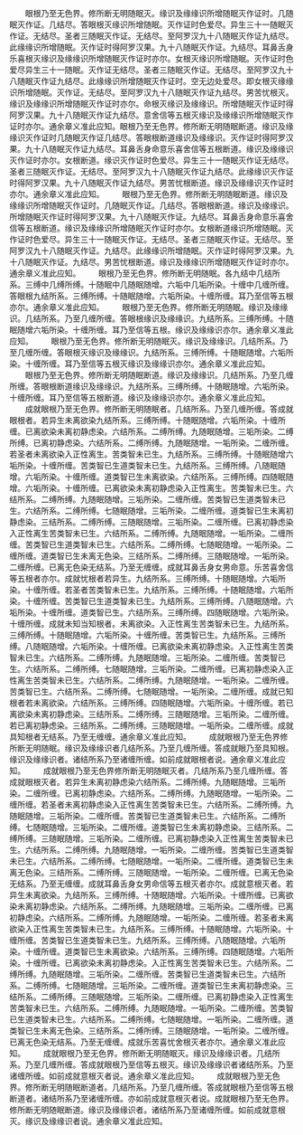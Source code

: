 <!-- { "loadSidebar": true } -->
　　眼根乃至无色界。修所断无明随眠灭。缘识及缘缘识所增随眠灭作证时。几随眠灭作证。几结尽。答眼根灭缘识所增随眠。灭作证时色爱尽。异生三十一随眠灭作证。无结尽。圣者三随眠灭作证。无结尽。至阿罗汉九十八随眠灭作证九结尽。此缘缘识所增随眠。灭作证时得阿罗汉果。九十八随眠灭作证。九结尽。耳鼻舌身乐喜根灭缘识及缘缘识所增随眠灭作证时亦尔。女根灭缘识所增随眠。灭作证时色爱尽异生三十一随眠。灭作证无结尽。圣者三随眠灭作证。无结尽。至阿罗汉九十八随眠灭作证九结尽。此缘缘识所增随眠灭作证时。空无边处爱尽。即女根灭缘缘识所增随眠。灭作证。无结尽。至阿罗汉九十八随眠灭作证九结尽。男苦忧根灭。缘识及缘缘识所增随眠灭作证时亦尔。命根灭缘识及缘缘识。所增随眠灭作证时得阿罗汉果。九十八随眠灭作证九结尽。意舍信等五根灭缘识及缘缘识所增随眠灭作证时亦尔。通余章义准此应知。眼根乃至无色界。修所断无明随眠断道。缘识及缘缘识灭作证时几随眠灭作证几结尽。答眼根断道缘识及缘缘识。灭作证时得阿罗汉果。九十八随眠灭作证九结尽。耳鼻舌身命意乐喜舍信等五根断道。缘识及缘缘识灭作证时亦尔。女根断道。缘识灭作证时色爱尽。异生三十一随眠灭作证无结尽。圣者三随眠灭作证。无结尽。至阿罗汉九十八随眠灭作证九结尽。此缘缘识灭作证时得阿罗汉果。九十八随眠灭作证九结尽。男苦忧根断道。缘识及缘缘识灭作证时亦尔。通余章义准此应知。
　　眼根乃至无色界。修所断无明随眠断道。缘识及缘缘识所增随眠灭作证时。几随眠灭作证。几结尽。答眼根断道。缘识及缘缘识。所增随眠灭作证时得阿罗汉果。九十八随眠灭作证。九结尽。耳鼻舌身命意乐喜舍信等五根断道。缘识及缘缘识所增随眠灭作证时亦尔。女根断道缘识所增随眠。灭作证时色爱尽。异生三十一随眠灭作证。无结尽。圣者三随眠灭作证。无结尽。至阿罗汉九十八随眠灭作证。九结尽。此缘缘识所增随眠。灭作证时得阿罗汉果。九十八随眠灭作证。九结尽。男苦忧根断道。缘识及缘缘识所增随眠灭作证时亦尔。通余章义准此应知。
　　眼根乃至无色界。修所断无明随眠。各九结中几结所系。三缚中几缚所缚。十随眠中几随眠随增。六垢中几垢所染。十缠中几缠所缠。答眼根九结所系。三缚所缚。十随眠随增。六垢所染。十缠所缠。耳乃至信等五根亦尔。通余章义准此应知。
　　眼根乃至无色界。修所断无明随眠。缘识及缘缘识。几结所系。乃至几缠所缠。答眼根缘识及缘缘识。九结所系。三缚所缚。十随眠随增六垢所染。十缠所缠。耳乃至信等五根。缘识及缘缘识亦尔。通余章义准此应知。
　　眼根乃至无色界。修所断无明随眠灭。缘识及缘缘识。几结所系。乃至几缠所缠。答眼根灭缘识及缘缘识。九结所系。三缚所缚。十随眠随增。六垢所染。十缠所缠。耳乃至信等五根灭缘识及缘缘识亦尔。通余章义准此应知。
　　眼根乃至无色界。修所断无明随眠断道。缘识及缘缘识。几结所系。乃至几缠所缠。答眼根断道缘识及缘缘识。九结所系。三缚所缚。十随眠随增。六垢所染。十缠所缠。耳乃至信等五根断道。缘识及缘缘识亦尔。通余章义准此应知。
　　成就眼根乃至无色界。修所断无明随眠者。几结所系。乃至几缠所缠。答成就眼根者。若异生未离欲染九结所系。三缚所缚。十随眠随增。六垢所染。十缠所缠。已离欲染未离初静虑染。六结所系。二缚所缚。九随眠随增。三垢所染。二缚所缚。已离初静虑染。六结所系。二缚所缚。九随眠随增。一垢所染。二缠所缠。若圣者未离欲染入正性离生。苦类智未已生。九结所系。三缚所缚。十随眠随增六垢所染。十缠所缠。苦类智已生道类智未已生。九结所系。三缚所缚。八随眠随增。六垢所染。十缠所缠。道类智已生未离欲染。六结所系。三缚所缚。四随眠随增。六垢所染。十缠所缠。已离欲染未离初静虑染入正性离生。苦类智未已生。六结所系。二缚所缚。九随眠随增。三垢所染。二缠所缠。苦类智已生道类智未已生。六结所系。二缚所缚。七随眠随增。三垢所染。二缠所缠。道类智已生未离初静虑染。三结所系。二缚所缚。三随眠随增。三垢所染。二缠所缠。已离初静虑染入正性离生苦类智未已生。六结所系。二缚所缚。九随眠随增。一垢所染。二缠所缠。苦类智已生道类智未已生。六结所系。二缚所缚。七随眠随增。一垢所染。二缠所缠。道类智已生未离无色染。三结所系。二缚所缚。三随眠随增。一垢所染。二缠所缠。已离无色染无结系。乃至无缠缠。成就耳鼻舌身女男命意。乐苦喜舍信等五根者亦尔。成就忧根者若异生。九结所系。三缚所缚。十随眠随增。六垢所染。十缠所缠。若圣者苦类智未已生。九结所系。三缚所缚。十随眠随增。六垢所染。十缠所缠。苦类智已生道类智未已生。九结所系。三缚所缚。八随眠随增。六垢所染。十缠所缠。道类智已生。六结所系。三缚所缚。四随眠随增。六垢所染。十缠所缠。成就未知当知根者。未离欲染。入正性离生苦类智未已生。九结所系。三缚所缚。十随眠随增。六垢所染。十缠所缠。苦类智已生。九结所系。三缚所缚。八随眠随增。六垢所染。十缠所缠。已离欲染未离初静虑染。入正性离生苦类智未已生。六结所系。二缚所缚。九随眠随增。三垢所染。二缠所缠。苦类智已生。六结所系。二缚所缚。七随眠随增。三垢所染。二缠所缠。已离初静虑染入正性离生苦类智未已生。六结所系。二缚所缚。九随眠随增。一垢所染。二缠所缠。苦类智已生。六结所系。二缚所缚。七随眠随增。一垢所染。二缠所缠。成就已知根者若未离欲染。六结所系。三缚所缚。四随眠随增。六垢所染。十缠所缠。若已离欲染未离初静虑染。三结所系。二缚所缚。三随眠随增。三垢所染。二缠所缠。若已离初静虑染。三结所系。二缚所缚。三随眠随增。一垢所染。二缠所缠。成就具知根者无结系。乃至无缠缠。通余章义准此应知。
　　成就眼根乃至无色界修所断无明随眠。缘识及缘缘识者几结所系。乃至几缠所缠。答成就眼乃至具知根。缘识及缘缘识者。诸结所系乃至诸缠所缠。如前成就眼根者说。通余章义准此应知。
　　成就眼根乃至无色界修所断无明随眠灭者。几结所系乃至几缠所缠。答成就眼根灭者。若异生未离初静虑染六结所系。二缚所缚。九随眠随增。三垢所染。二缠所缠。已离初静虑染。六结所系。二缚所缚。九随眠随增。一垢所染。二缠所缠。若圣者未离初静虑染入正性离生苦类智未已生。六结所系。二缚所缚。九随眠随增。三垢所染。二缠所缠。苦类智已生道类智未已生。六结所系。二缚所缚。七随眠随增。三垢所染。二缠所缠。道类智已生未离初静虑染。三结所系。二缚所缚。三随眠随增。三垢所染。二缠所缠。已离初静虑染入正性离生苦类智未已生。六结所系。二缚所缚。九随眠随增。一垢所染。二缠所缠。苦类智已生道类智未已生。六结所系。二缚所缚。七随眠随增。一垢所染。二缠所缠。道类智已生未离无色染。三结所系。二缚所缚。三随眠随增。一垢所染。二缠所缠。已离无色染无结系。乃至无缠缠。成就耳鼻舌身女男命信等五根灭者亦尔。成就意根灭者。若异生未离欲染。九结所系。三缚所缚。十随眠随增。六垢所染。十缠所缠。已离欲染未离初静虑染。六结所系。二缚所缚。九随眠随增。三垢所染。二缠所缠。已离初静虑染。六结所系。二缚所缚。九随眠随增。一垢所染。二缠所缠。若圣者未离欲染入正性离生苦类智未已生。九结所系。三缚所缚。十随眠随增。六垢所染。十缠所缠。苦类智已生道类智未已生。九结所系。三缚所缚。八随眠随增。六垢所染。十缠所缠。道类智已生未离欲染。六结所系。三缚所缚。四随眠随增。六垢所染。十缠所缠。已离欲染未离初静虑染。入正性离生苦类智未已生。六结所系。二缚所缚。九随眠随增。三垢所染。二缠所缠。苦类智已生道类智未已生。六结所系。二缚所缚。七随眠随增。三垢所染。二缠所缠。道类智已生未离初静虑染。三结所系。二缚所缚。三随眠随增。三垢所染。二缠所缠。已离初静虑染入正性离生苦类智未已生。六结所系。二缚所缚。九随眠随增。一垢所染。二缠所缠。苦类智已生道类智未已生。六结所系。二缚所缚。七随眠随增。一垢所染。二缠所缠。道类智已生未离无色染。三结所系。二缚所缚。三随眠随增。一垢所染。二缠所缠。已离无色染无结系。乃至无缠缠。成就乐苦喜忧舍根灭者亦尔。通余章义准此应知。
　　成就眼根乃至无色界。修所断无明随眠灭。缘识及缘缘识者。几结所系。乃至几缠所缠。答成就眼根乃至信等五根灭。缘识及缘缘识者诸结所系。乃至诸缠所缠。如前成就意根灭者说。通余章义准此应知。
　　成就眼根乃至无色界。修所断无明随眠断道者。几结所系。乃至几缠所缠。答成就眼根乃至信等五根断道者。诸结所系乃至诸缠所缠。亦如前成就意根灭者说。成就眼根乃至无色界。修所断无明随眠断道。缘识及缘缘识者。诸结所系乃至诸缠所缠。如前成就意根灭。缘识及缘缘识者说。通余章义准此应知。
